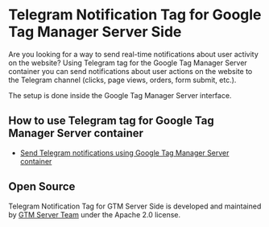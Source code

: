 # Telegram Notification Tag for Google Tag Manager Server Side

Are you looking for a way to send real-time notifications about user activity on the website? 
Using Telegram tag for the Google Tag Manager Server container you can send notifications about user actions on the website to the Telegram channel (clicks, page views, orders, form submit, etc.). 

The setup is done inside the Google Tag Manager Server interface.

## How to use Telegram tag for Google Tag Manager Server container

- [Send Telegram notifications using Google Tag Manager Server container](https://gtm-server.com/send-notifications-to-telegram-using-google-tag-manager-server-container/)


## Open Source

Telegram Notification Tag for GTM Server Side is developed and maintained by [GTM Server Team](https://gtm-server.com/) under the Apache 2.0 license.
